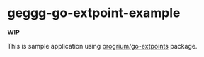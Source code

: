 geggg-go-extpoint-example
==========
__WIP__

This is sample application using [progrium/go-extpoints](https://github.com/progrium/go-extpoints) package.


